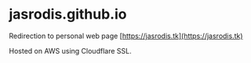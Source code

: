 # jasrodis.github.io
Redirection to personal web page [https://jasrodis.tk](https://jasrodis.tk)

Hosted on AWS using Cloudflare SSL.
